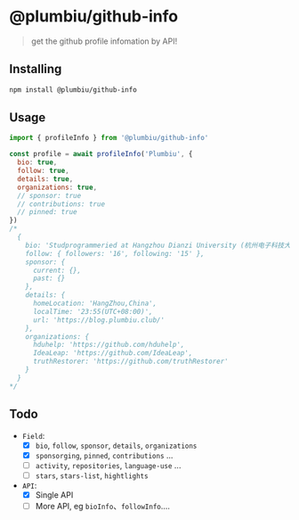 # @plumbiu/github-info

> get the github profile infomation by API!

## Installing

```bash
npm install @plumbiu/github-info
```

## Usage

```js
import { profileInfo } from '@plumbiu/github-info'

const profile = await profileInfo('Plumbiu', {
  bio: true,
  follow: true,
  details: true,
  organizations: true,
  // sponsor: true
  // contributions: true
  // pinned: true
})
/*
  {
    bio: 'Studprogrammeried at Hangzhou Dianzi University (杭州电子科技大学) (HDU)，a front-end coder',
    follow: { followers: '16', following: '15' },
    sponsor: {
      current: {},
      past: {}
    },
    details: {
      homeLocation: 'HangZhou,China',
      localTime: '23:55(UTC+08:00)',
      url: 'https://blog.plumbiu.club/'
    },
    organizations: {
      hduhelp: 'https://github.com/hduhelp',
      IdeaLeap: 'https://github.com/IdeaLeap',
      truthRestorer: 'https://github.com/truthRestorer'
    }
  }
*/
```

## Todo

- `Field`:
  - [x] `bio`, `follow`, `sponsor`, `details`, `organizations`
  - [x] `sponsorging`, `pinned`, `contributions` ...
  - [ ] `activity`, `repositories`, `language-use` ...
  - [ ] `stars`, `stars-list`, `hightlights`
- `API`:
  - [x] Single API
  - [ ] More API, eg `bioInfo`、`followInfo`....
